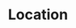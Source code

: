 ---
title: Location
tags: ["location", "pin", "map", "place", "coordinates", "geolocation", "position"]
icon: location
svg: '<svg xmlns="http://www.w3.org/2000/svg" width="24" height="24" fill="none" viewBox="0 0 24 24" stroke-width="1.5" stroke-linecap="round" stroke-linejoin="round" stroke="currentColor"><path d="M12.552 20.82a.942.942 0 0 1-1.105 0C6.679 17.378 1.618 10.298 6.734 5.182a7.447 7.447 0 0 1 10.531 0c5.116 5.116.055 12.196-4.713 15.64Z"/><path d="M12 12a2 2 0 1 0 0-4 2 2 0 0 0 0 4Z"/></svg>'
---